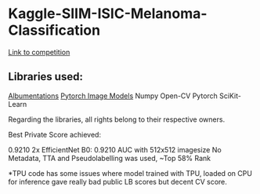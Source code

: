 # Kaggle-SIIM-ISIC-Melanoma-Classification

[Link to competition](https://www.kaggle.com/c/siim-isic-melanoma-classification/overview)

## Libraries used:

[Albumentations](https://github.com/albu/albumentations)
[Pytorch Image Models](https://github.com/rwightman/pytorch-image-models)
Numpy
Open-CV
Pytorch
SciKit-Learn

Regarding the libraries, all rights belong to their respective owners.

Best Private Score achieved: 

0.9210 2x EfficientNet B0: 0.9210 AUC with 512x512 imagesize
No Metadata, TTA and Pseudolabelling was used,
~Top 58% Rank

*TPU code has some issues where model trained with TPU, loaded on CPU for inference gave really bad public LB scores but decent CV score.
